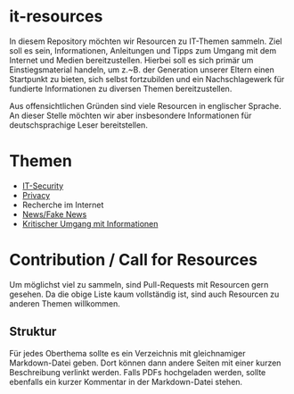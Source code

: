 # it-resources

In diesem Repository möchten wir Resourcen zu IT-Themen sammeln. Ziel soll es sein, Informationen, Anleitungen und Tipps zum Umgang mit dem Internet und Medien bereitzustellen. Hierbei soll es sich primär um Einstiegsmaterial handeln, um z.~B. der Generation unserer Eltern einen Startpunkt zu bieten, sich selbst fortzubilden  und ein Nachschlagewerk für fundierte Informationen zu diversen Themen bereitzustellen.

Aus offensichtlichen Gründen sind viele Resourcen in englischer Sprache. An dieser Stelle möchten wir aber insbesondere Informationen für deutschsprachige Leser bereitstellen.

# Themen
* [IT-Security](it-security/it-security.md)
* [Privacy](privacy/privacy.md)
* Recherche im Internet
* [News/Fake News](news/news.md)
* [Kritischer Umgang mit Informationen](critical-thinking/critical-thinking.md)

# Contribution / Call for Resources
Um möglichst viel zu sammeln, sind Pull-Requests mit Resourcen gern gesehen. Da die obige Liste kaum vollständig ist, sind auch Resourcen zu anderen Themen willkommen.

## Struktur
Für jedes Oberthema sollte es ein Verzeichnis mit gleichnamiger Markdown-Datei geben. Dort können dann andere Seiten mit einer kurzen Beschreibung verlinkt werden. Falls PDFs hochgeladen werden, sollte ebenfalls ein kurzer Kommentar in der Markdown-Datei stehen.
